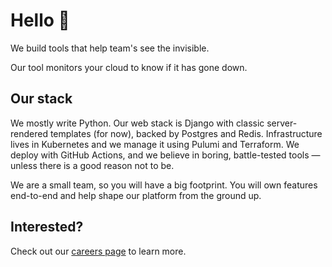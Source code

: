 # Hello 👋

We build tools that help team's see the invisible.

Our tool monitors your cloud to know if it has gone down.

## Our stack

We mostly write Python. Our web stack is Django with classic server-rendered templates (for now), backed by Postgres and Redis. Infrastructure lives in Kubernetes and we manage it using Pulumi and Terraform. We deploy with GitHub Actions, and we believe in boring, battle-tested tools — unless there is a good reason not to be.

We are a small team, so you will have a big footprint. You will own features end-to-end and help shape our platform from the ground up.

## Interested?

Check out our [careers page](https://fogsnitch.com/careers) to learn more.
